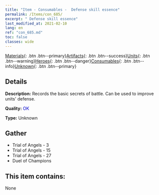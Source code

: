 ```yaml
---
title: "Item - Consumables -  Defense skill essence"
permalink: /Items/con_685/
excerpt: " Defense skill essence"
last_modified_at: 2021-02-10
lang: en
ref: "con_685.md"
toc: false
classes: wide
---
```

 [Materials](/Items/){: .btn .btn--primary}[Artifacts](/Items/Artifacts/){: .btn .btn--success}[Units](/Items/Units/){: .btn .btn--warning}[Heroes](/Items/Heroes/){: .btn .btn--danger}[Consumables](/Items/Consumables/){: .btn .btn--info}[Unknown](/Items/Unknown/){: .btn .btn--primary}

## Details
 **Description:** Records the basic secrets of battle. Can be used to improve units' defense.

 **Quality:** <span style="color: #0000CD">OK</span>

 **Type:** Unknown

## Gather

*    Trial of Angels - 3 
*    Trial of Angels - 15 
*    Trial of Angels - 27 
*    Duel of Champions 

## This item contains:

  None

